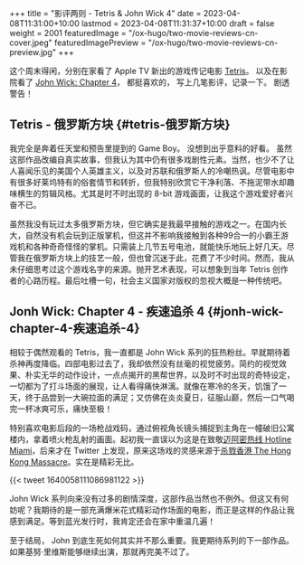 +++
title = "影评两则 - Tetris & John Wick 4"
date = 2023-04-08T11:31:00+10:00
lastmod = 2023-04-08T11:31:37+10:00
draft = false
weight = 2001
featuredImage = "/ox-hugo/two-movie-reviews-cn-cover.jpeg"
featuredImagePreview = "/ox-hugo/two-movie-reviews-cn-preview.jpg"
+++

这个周末得闲，分别在家看了 Apple TV 新出的游戏传记电影 [Tetris](https://www.imdb.com/title/tt12758060/)。 以及在影院看了 [John Wick: Chapter 4](https://www.imdb.com/title/tt10366206/)， 都挺喜欢的， 写上几笔影评，记录一下。 剧透警告！

<!--more-->


## Tetris - 俄罗斯方块 {#tetris-俄罗斯方块}

我完全是奔着任天堂和预告里提到的 Game Boy。 没想到出乎意料的好看。 虽然这部作品改编自真实故事，但我认为其中仍有很多戏剧性元素。当然，也少不了让人喜闻乐见的美国个人英雄主义，以及对苏联和俄罗斯人的冷嘲热讽。尽管电影中有很多好莱坞特有的俗套情节和转折，但我特别欣赏它干净利落、不拖泥带水却趣味横生的剪辑风格。尤其是时不时出现的 8-bit 游戏画面，让我这个游戏爱好者兴奋不已。

虽然我没有玩过太多俄罗斯方块，但它确实是我最早接触的游戏之一。在国内长大，自然没有机会玩到正版掌机，但这并不影响我接触到各种99合一的小霸王游戏机和各种奇奇怪怪的掌机。只需装上几节五号电池，就能快乐地玩上好几天。尽管我在俄罗斯方块上的技艺一般，但也曾沉迷于此，花费了不少时间。然而，我从未仔细思考过这个游戏名字的来源。抛开艺术表现，可以想象到当年 Tetris 创作者的心路历程。最后吐槽一句，社会主义国家对版权的忽视大概是一种传统吧。


## Jonh Wick: Chapter 4 - 疾速追杀 4 {#jonh-wick-chapter-4-疾速追杀-4}

相较于偶然观看的 Tetris，我一直都是 John Wick 系列的狂热粉丝。早就期待着杀神再度降临。四部电影过去了，我却依然没有丝毫的视觉疲劳。简约的视觉效果、朴实无华的动作设计，一点点揭开的黑帮世界，以及时不时出现的奇特设定，一切都为了打斗场面的展现，让人看得痛快淋漓。就像在寒冷的冬天，饥饿了一天，终于品尝到一大碗拉面的满足；又仿佛在炎炎夏日，征服山巅，然后一口气喝完一杯冰爽可乐，痛快至极！

特别喜欢电影后段的一场枪战戏码，通过俯视角长镜头捕捉到主角在一幢破旧公寓楼内，拿着喷火枪乱射的画面。起初我一直误以为这是在致敬[迈阿密热线 Hotline Miami](https://store.steampowered.com/app/219150/Hotline_Miami/)，后来才在 Twitter 上发现，原来这场戏的灵感来源于[杀戮香港 The Hong Kong Massacre](https://store.steampowered.com/app/741510/The_Hong_Kong_Massacre/)。实在是精彩无比。

{{< tweet 1640058111086981122 >}}

John Wick 系列向来没有过多的剧情深度，这部作品当然也不例外。但这又有何妨呢？我期待的是一部充满爆米花式精彩动作场面的电影，而正是这样的作品让我感到满足。等到蓝光发行时，我肯定还会在家中重温几遍！

至于结局， John 到底生死如何其实并不那么重要。我更期待系列的下一部作品。如果基努·里维斯能够继续出演，那就再完美不过了。
